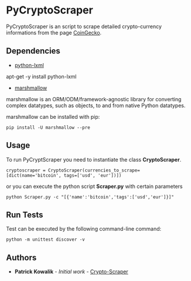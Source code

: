 # PyCryptoScraper

PyCryptoScraper is an script to scrape detailed crypto-currency informations 
from the page [CoinGecko](https://www.coingecko.com).

## Dependencies

* [python-lxml](lxml.de)

apt-get -y install python-lxml

* [marshmallow](https://marshmallow.readthedocs.io/en/latest/)

marshmallow is an ORM/ODM/framework-agnostic library for converting complex datatypes, such as objects, to and from native Python datatypes.

marshmallow can be installed with pip:

    pip install -U marshmallow --pre
    
## Usage

To run PyCryptScraper you need to instantiate the class **CryptoScraper**.

    cryptoscraper = CryptoScraper(currencies_to_scrape=[dict(name='bitcoin', tags=['usd', 'eur'])])
    
or you can execute the python script **Scraper.py** with certain parameters

    python Scraper.py -c "[{'name':'bitcoin','tags':['usd','eur']}]"

## Run Tests

Test can be executed by the following command-line command:
    
    python -m unittest discover -v


## Authors

* **Patrick Kowalik** - *Initial work* - [Crypto-Scraper](https://github.com/patrick0585/PyCryptoScraper)



